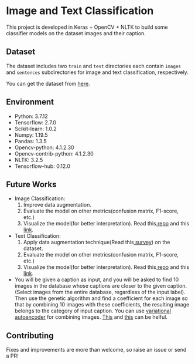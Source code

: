 # Image and Text Classification
This project is developed in Keras + OpenCV + NLTK to build some classifier models on the dataset images and their caption.

## Dataset
The dataset includes two `train` and `test` directories each contain `images` and `sentences` subdirectories for image and text classification, respectively.

You can get the dataset from [here](https://www.kaggle.com/mohsenm95/image-and-caption-classification).

## Environment
- Python: 3.7.12
- Tensorflow: 2.7.0
- Scikit-learn: 1.0.2
- Numpy: 1.19.5
- Pandas: 1.3.5
- Opencv-python: 4.1.2.30
- Opencv-contrib-python: 4.1.2.30
- NLTK: 3.2.5
- Tensorflow-hub: 0.12.0


## Future Works

* Image Classification:
    1. Improve data augmentation.
    2. Evaluate the model on other metrics(confusion matrix, F1-score, etc.)
    3. Visualize the model(for better interpretation). Read this[ repo](https://github.com/alexlenail/NN-SVG) and this[ link](https://end-to-end-machine-learning.teachable.com/p/neural-network-visualization). 
* Text Classification:
    1. Apply data augmentation technique(Read this[ survey](https://arxiv.org/abs/2110.01852)) on the dataset.
    2. Evaluate the model on other metrics(confusion matrix, F1-score, etc.)
    3. Visualize the model(for better interpretation). Read this[ repo](https://github.com/alexlenail/NN-SVG) and this[ link](https://end-to-end-machine-learning.teachable.com/p/neural-network-visualization).
* You will be given a caption as input, and you will be asked to find 10 images in the database whose captions are closer to the given caption. (Select images from the entire database, regardless of the input label). Then use the genetic algorithm and find a coefficient for each image so that by combining 10 images with these coefficients, the resulting image belongs to the category of input caption. You can use [variational autoencoder](https://theailearner.com/2018/11/10/variational-autoencoders/) for combining images. [This](https://towardsdatascience.com/understanding-variational-autoencoders-vaes-f70510919f73) and [this](https://arxiv.org/abs/1312.6114) can be helful.


## Contributing
Fixes and improvements are more than welcome, so raise an issue or send a PR!